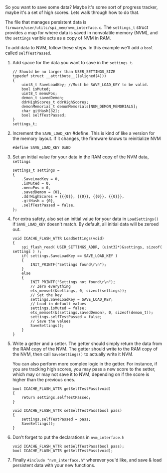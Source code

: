 So you want to save some data? Maybe it's some sort of progress tracker, maybe it's a set of high scores. Lets walk through how to do that.

The file that manages persistent data is `firmware/user/utils/spi_mem/nvm_interface.c`. The `settings_t` struct provides a map for where data is saved in nonvolatile memory (NVM), and the `settings` varible acts as a copy of NVM in RAM.

To add data to NVM, follow these steps. In this example we'll add a `bool` called `selfTestPassed`.

1. Add space for the data you want to save in the `settings_t`.
    ```
    // Should be no larger than USER_SETTINGS_SIZE
    typedef struct __attribute__((aligned(4)))
    {
        uint8_t SaveLoadKey; //Must be SAVE_LOAD_KEY to be valid.
        bool isMuted;
        uint8_t menuPos;
        demon_t savedDemon;
        ddrHighScores_t ddrHighScores;
        demonMemorial_t demonMemorials[NUM_DEMON_MEMORIALS];
        char gitHash[32];
        bool selfTestPassed;
    }
    settings_t;
    ```
1. Increment the `SAVE_LOAD_KEY` #define. This is kind of like a version for the memory layout. If it changes, the firmware knows to reinitialize NVM
    ```
    #define SAVE_LOAD_KEY 0xBD
    ```
1. Set an initial value for your data in the RAM copy of the NVM data, `settings`
    ```
    settings_t settings =
    {
        .SaveLoadKey = 0,
        .isMuted = 0,
        .menuPos = 0,
        .savedDemon = {0},
        .ddrHighScores = {{{0}}, {{0}}, {{0}}, {{0}}},
        .gitHash = {0},
        .selfTestPassed = false,
    };
    ```
1. For extra safety, also set an initial value for your data in `LoadSettings()` if `SAVE_LOAD_KEY` doesn't match. By default, all initial data will be zeroed out.
    ```
    void ICACHE_FLASH_ATTR LoadSettings(void)
    {
        spi_flash_read( USER_SETTINGS_ADDR, (uint32*)&settings, sizeof( settings ) );
        if( settings.SaveLoadKey == SAVE_LOAD_KEY )
        {
            INIT_PRINTF("Settings found\r\n");
        }
        else
        {
            INIT_PRINTF("Settings not found\r\n");
            // Zero everything
            ets_memset(&settings, 0, sizeof(settings));
            // Set the key
            settings.SaveLoadKey = SAVE_LOAD_KEY;
            // Load in default values
            settings.isMuted = false;
            ets_memset(&(settings.savedDemon), 0, sizeof(demon_t));
            settings.selfTestPassed = false;
            // Save the values
            SaveSettings();
        }
    }
    ```
1. Write a getter and a setter. The getter should simply return the data from the RAM copy of the NVM. The getter should write to the RAM copy of the NVM, then call `SaveSettings()` to actually write it NVM.
    
    You can also perform more complex logic in the getter. For instance, if you are tracking high scores, you may pass a new score to the setter, which may or may not save it to NVM, depending on if the score is higher than the previous ones.
    ```
    bool ICACHE_FLASH_ATTR getSelfTestPass(void)
    {
        return settings.selfTestPassed;
    }

    void ICACHE_FLASH_ATTR setSelfTestPass(bool pass)
    {
        settings.selfTestPassed = pass;
        SaveSettings();
    }
    ```
1. Don't forget to put the declarations in `nvm_interface.h`
    ```
    void ICACHE_FLASH_ATTR setSelfTestPass(bool pass);
    bool ICACHE_FLASH_ATTR getSelfTestPass(void);
    ```
1. Finally `#include "nvm_interface.h"` wherever you'd like, and save & load persistent data with your new functions.
